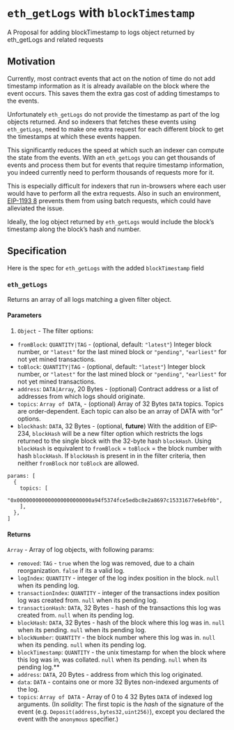 # `eth_getLogs` with `blockTimestamp`

A Proposal for adding blockTimestamp to logs object returned by eth_getLogs and related requests

## [](https://ethereum-magicians.org/t/proposal-for-adding-blocktimestamp-to-logs-object-returned-by-eth-getlogs-and-related-requests/11183#motivation-1)Motivation

Currently, most contract events that act on the notion of time do not add timestamp information as it is already available on the block where the event occurs. This saves them the extra gas cost of adding timestamps to the events.

Unfortunately `eth_getLogs` do not provide the timestamp as part of the log objects returned. And so indexers that fetches these events using `eth_getLogs`, need to make one extra request for each different block to get the timestamps at which these events happen.

This significantly reduces the speed at which such an indexer can compute the state from the events. With an `eth_getLogs` you can get thousands of events and process them but for events that require timestamp information, you indeed currently need to perform thousands of requests more for it.

This is especially difficult for indexers that run in-browsers where each user would have to perform all the extra requests. Also in such an environment, [EIP-1193 8](https://eips.ethereum.org/EIPS/eip-1193) prevents them from using batch requests, which could have alleviated the issue.

Ideally, the log object returned by `eth_getLogs` would include the block’s timestamp along the block’s hash and number.

## Specification

Here is the spec for `eth_getLogs` with the added `blockTimestamp` field

### `eth_getLogs`

Returns an array of all logs matching a given filter object.

#### **Parameters**

1.  `Object` - The filter options:

-   `fromBlock`: `QUANTITY|TAG` - (optional, default: `"latest"`) Integer block number, or `"latest"` for the last mined block or `"pending"`, `"earliest"` for not yet mined transactions.
-   `toBlock`: `QUANTITY|TAG` - (optional, default: `"latest"`) Integer block number, or `"latest"` for the last mined block or `"pending"`, `"earliest"` for not yet mined transactions.
-   `address`: `DATA|Array`, 20 Bytes - (optional) Contract address or a list of addresses from which logs should originate.
-   `topics`: `Array of DATA`, - (optional) Array of 32 Bytes `DATA` topics. Topics are order-dependent. Each topic can also be an array of DATA with “or” options.
-   `blockhash`: `DATA`, 32 Bytes - (optional, **future**) With the addition of EIP-234, `blockHash` will be a new filter option which restricts the logs returned to the single block with the 32-byte hash `blockHash`. Using `blockHash` is equivalent to `fromBlock` = `toBlock` = the block number with hash `blockHash`. If `blockHash` is present in in the filter criteria, then neither `fromBlock` nor `toBlock` are allowed.

```jsonc
params: [
  {
    topics: [
      "0x000000000000000000000000a94f5374fce5edbc8e2a8697c15331677e6ebf0b",
    ],
  },
]

```

#### **Returns**

`Array` - Array of log objects, with following params:

-   `removed`: `TAG` - `true` when the log was removed, due to a chain reorganization. `false` if its a valid log.
-   `logIndex`: `QUANTITY` - integer of the log index position in the block. `null` when its pending log.
-   `transactionIndex`: `QUANTITY` - integer of the transactions index position log was created from. `null` when its pending log.
-   `transactionHash`: `DATA`, 32 Bytes - hash of the transactions this log was created from. `null` when its pending log.
-   `blockHash`: `DATA`, 32 Bytes - hash of the block where this log was in. `null` when its pending. `null` when its pending log.
-   `blockNumber`: `QUANTITY` - the block number where this log was in. `null` when its pending. `null` when its pending log.
-   `blockTimestamp`: `QUANTITY` - the unix timestamp for when the block where this log was in, was collated. `null` when its pending. `null` when its pending log.\*\*
-   `address`: `DATA`, 20 Bytes - address from which this log originated.
-   `data`: `DATA` - contains one or more 32 Bytes non-indexed arguments of the log.
-   `topics`: `Array of DATA` - Array of 0 to 4 32 Bytes `DATA` of indexed log arguments. (In _solidity_: The first topic is the _hash_ of the signature of the event (e.g. `Deposit(address,bytes32,uint256)`), except you declared the event with the `anonymous` specifier.)
